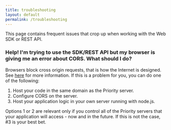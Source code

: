```yaml
---
title: troubleshooting
layout: default
permalink: /troubleshooting
---
```


<style type="text/css">
    
    ul {
        list-style-type: disc;
    }

    #main_content_wrap {
        font-size: 120%;
        width: 60%;
    }

</style>

This page contains frequent issues that crop up when working with the Web SDK or REST API.

### Help! I'm trying to use the SDK/REST API but my browser is giving me an error about CORS. What should I do?

Browsers block cross origin requests, that is how the Internet is designed. See [here](https://en.wikipedia.org/wiki/Same-origin_policy) for more information.
If this is a problem for you, you can do one of the following: 
1.  Host your code in the same domain as the Priority server.
2.  Configure CORS on the server.
3.  Host your application logic in your own server running with node.js.

Options 1 or 2 are relevant only if you control all of the Priority servers that your application will access - now and in the future.
If this is not the case, #3 is your best bet.


